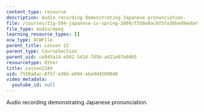```yaml
---
content_type: resource
description: Audio recording demonstrating Japanese pronunciation.
file: /courses/21g-504-japanese-iv-spring-2009/f550a8ac8f5fa36be094ebe9d4589040_Lesson22A4.mp3
file_type: audio/mpeg
learning_resource_types: []
ocw_type: OCWFile
parent_title: Lesson 22
parent_type: CourseSection
parent_uid: ce845a14-e942-541d-7d56-a411e07e0465
resourcetype: Other
title: Lesson22A4
uid: f550a8ac-8f5f-a36b-e094-ebe9d4589040
video_metadata:
  youtube_id: null
---
```

Audio recording demonstrating Japanese pronunciation.